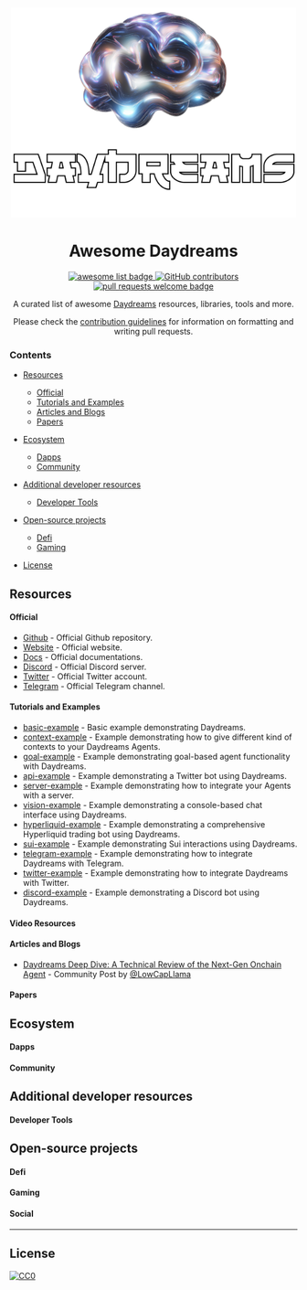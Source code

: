 <div align="center">
  <img alt="starknet logo" src="./assets/banner.png", width='500'>
  <h1 align="center">Awesome Daydreams</h1>
  <p align="center">
    <a href="https://github.com/sindresorhus/awesome">
      <img alt="awesome list badge" src="https://cdn.rawgit.com/sindresorhus/awesome/d7305f38d29fed78fa85652e3a63e154dd8e8829/media/badge.svg">
    </a>
    <a href="https://github.com/gakonst/awesome-starknet/graphs/contributors">
      <img alt="GitHub contributors" src="https://img.shields.io/github/contributors/wayzeek/awesome-daydreams">
    </a>
    <a href="http://makeapullrequest.com">
      <img alt="pull requests welcome badge" src="https://img.shields.io/badge/PRs-welcome-brightgreen.svg?style=flat">
    </a>
  </p>

  <p align="center">A curated list of awesome <a href="https://www.dreams.fun/">Daydreams</a> resources, libraries, tools and more.</p>

  <p align="center">Please check the <a href="CONTRIBUTING.md">contribution guidelines</a> for information on formatting and writing pull requests.</p>

</div>

### Contents

- [Resources](#resources)
  - [Official](#official)
  - [Tutorials and Examples](#tutorials-and-examples)
  - [Articles and Blogs](#articles-and-blogs)
  - [Papers](#papers)
- [Ecosystem](#ecosystem)
  - [Dapps](#dapps)
  - [Community](#community)
- [Additional developer resources](#additional-developer-resources)
  - [Developer Tools](#developer-tools)

- [Open-source projects](#open-source-projects)
  - [Defi](#defi)
  - [Gaming](#gaming)

- [License](#license)

## Resources

#### Official
- [Github](https://github.com/daydreamsai/daydreams/tree/main) - Official Github repository.
- [Website](https://www.dreams.fun/) - Official website.
- [Docs](https://docs.dreams.fun/) - Official documentations.
- [Discord](https://discord.com/invite/P8UUNGtHZs) - Official Discord server.
- [Twitter](https://x.com/daydreamsagents) - Official Twitter account.
- [Telegram](https://t.me/+kGzGMRvsQhY5Njg0) - Official Telegram channel.

#### Tutorials and Examples
- [basic-example](https://github.com/daydreamsai/daydreams/blob/main/examples/example-basic.ts) - Basic example demonstrating Daydreams.
- [context-example](https://github.com/daydreamsai/daydreams/blob/main/examples/eternum-context.ts) - Example demonstrating how to give different kind of contexts to your Daydreams Agents.
- [goal-example](https://github.com/daydreamsai/daydreams/blob/main/examples/example-goal.ts) - Example demonstrating goal-based agent functionality with Daydreams.
- [api-example](https://github.com/daydreamsai/daydreams/blob/main/examples/example-api.ts) - Example demonstrating a Twitter bot using Daydreams.
- [server-example](https://github.com/daydreamsai/daydreams/blob/main/examples/example-server.ts) - Example demonstrating how to integrate your Agents with a server.
- [vision-example](https://github.com/daydreamsai/daydreams/blob/main/examples/example-vision.ts) - Example demonstrating a console-based chat interface using Daydreams.
- [hyperliquid-example](https://github.com/daydreamsai/daydreams/blob/main/examples/example-hyperliquid.ts) - Example demonstrating a comprehensive Hyperliquid trading bot using Daydreams.
- [sui-example](https://github.com/daydreamsai/daydreams/blob/main/examples/example-sui.ts) - Example demonstrating Sui interactions using Daydreams.
- [telegram-example](https://github.com/daydreamsai/daydreams/blob/main/examples/example-telegram.ts) - Example demonstrating how to integrate Daydreams with Telegram.
- [twitter-example](https://github.com/daydreamsai/daydreams/blob/main/examples/example-twitter.ts) - Example demonstrating how to integrate Daydreams with Twitter.
- [discord-example](https://github.com/daydreamsai/daydreams/blob/main/examples/example-discord.ts) - Example demonstrating a Discord bot using Daydreams.

#### Video Resources


#### Articles and Blogs
- [Daydreams Deep Dive: A Technical Review of the Next-Gen Onchain Agent](https://dev.to/bruce_f98f32568eeb89017f9/daydreams-deep-dive-a-technical-review-of-the-next-gen-onchain-agent-4o61) - Community Post by [@LowCapLlama](https://x.com/LowCapLlama) 

#### Papers


## Ecosystem

#### Dapps


#### Community


## Additional developer resources

#### Developer Tools

## Open-source projects

#### Defi

#### Gaming

#### Social

---

## License

[![CC0](https://mirrors.creativecommons.org/presskit/buttons/88x31/svg/cc-zero.svg)](https://creativecommons.org/publicdomain/zero/1.0/)
